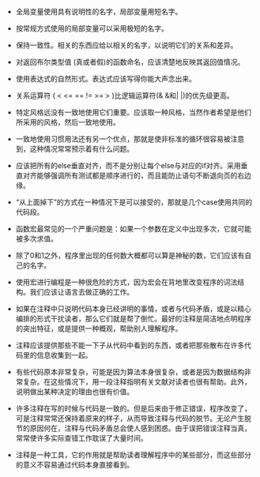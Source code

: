 - 全局变量使用具有说明性的名字，局部变量用短名字。

- 按常规方式使用的局部变量可以采用极短的名字。

- 保持一致性。相关的东西应给以相关的名字，以说明它们的关系和差异。

- 对返回布尔类型值 (真或者假)的函数命名，应该清楚地反映其返回值情况。

- 使用表达式的自然形式。表达式应该写得你能大声念出来。

- 关系运算符 ( < <= == != >= > )比逻辑运算符(& &和| |)的优先级更高。

- 特定风格远没有一致地使用它们重要。应该取一种风格，当然作者希望是他们所采用的风格，然后一致地使用。

- 一致地使用习惯用法还有另一个优点，那就是使非标准的循环很容易被注意到，这种情况常常预示着有什么问题。

- 应该把所有的else垂直对齐，而不是分别让每个else与对应的if对齐。采用垂直对齐能够强调所有测试都是顺序进行的，而且能防止语句不断退向页的右边缘。

- “从上面掉下”的方式在一种情况下是可以接受的，那就是几个case使用共同的代码段。

- 函数宏最常见的一个严重问题是：如果一个参数在定义中出现多次，它就可能被多次求值。

- 除了0和1之外，程序里出现的任何数大概都可以算是神秘的数，它们应该有自己的名字。

- 使用宏进行编程是一种很危险的方式，因为宏会在背地里改变程序的词法结构。我们应该让语言去做正确的工作。

- 如果在注释中只说明代码本身已经讲明的事情，或者与代码矛盾，或是以精心编排的形式干扰读者，那么它们就是帮了倒忙。最好的注释是简洁地点明程序的突出特征，或是提供一种概观，帮助别人理解程序。

- 注释应该提供那些不能一下子从代码中看到的东西，或者把那些散布在许多代码里的信息收集到一起。

- 有些代码原本非常复杂，可能是因为算法本身很复杂，或者是因为数据结构非常复杂。在这些情况下，用一段注释指明有关文献对读者也很有帮助。此外，说明做出某种决定的理由也很有价值。

- 许多注释在写的时候与代码是一致的。但是后来由于修正错误，程序改变了，可是注释常常还保持着原来的样子，从而导致注释与代码的脱节。无论产生脱节的原因何在，注释与代码矛盾总会使人感到困惑。由于误把错误注释当真，常常使许多实际查错工作耽误了大量时间。

- 注释是一种工具，它的作用就是帮助读者理解程序中的某些部分，而这些部分的意义不容易通过代码本身直接看到。